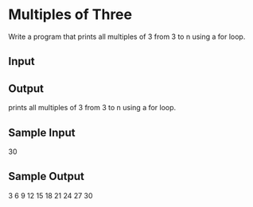 # Multiples of Three

Write a program that prints all multiples of 3 from 3 to n using a for loop.

## Input


## Output
prints all multiples of 3 from 3 to n using a for loop.

## Sample Input
30

## Sample Output
3 6 9 12 15 18 21 24 27 30


